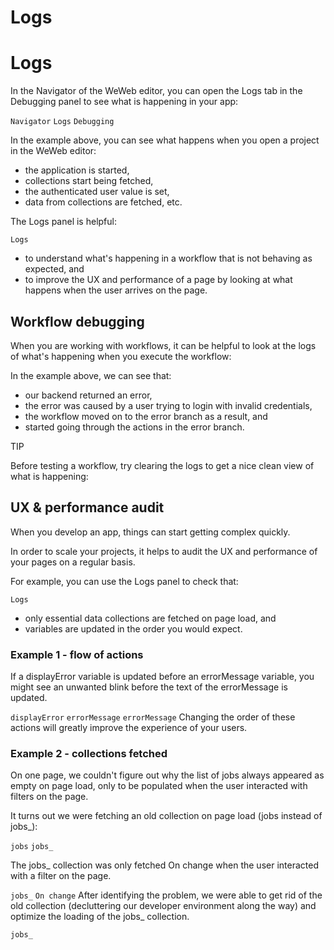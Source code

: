 # Logs ​


# Logs ​

In the Navigator of the WeWeb editor, you can open the Logs tab in the Debugging panel to see what is happening in your app:

`Navigator`
`Logs`
`Debugging`


In the example above, you can see what happens when you open a project in the WeWeb editor:

- the application is started,
- collections start being fetched,
- the authenticated user value is set,
- data from collections are fetched, etc.

The Logs panel is helpful:

`Logs`
- to understand what's happening in a workflow that is not behaving as expected, and
- to improve the UX and performance of a page by looking at what happens when the user arrives on the page.


## Workflow debugging ​

When you are working with workflows, it can be helpful to look at the logs of what's happening when you execute the workflow:



In the example above, we can see that:

- our backend returned an error,
- the error was caused by a user trying to login with invalid credentials,
- the workflow moved on to the error branch as a result, and
- started going through the actions in the error branch.

TIP

Before testing a workflow, try clearing the logs to get a nice clean view of what is happening:




## UX & performance audit ​

When you develop an app, things can start getting complex quickly.

In order to scale your projects, it helps to audit the UX and performance of your pages on a regular basis.

For example, you can use the Logs panel to check that:

`Logs`
- only essential data collections are fetched on page load, and
- variables are updated in the order you would expect.


### Example 1 - flow of actions ​

If a displayError variable is updated before an errorMessage variable, you might see an unwanted blink before the text of the errorMessage is updated.

`displayError`
`errorMessage`
`errorMessage`
Changing the order of these actions will greatly improve the experience of your users.


### Example 2 - collections fetched ​

On one page, we couldn't figure out why the list of jobs always appeared as empty on page load, only to be populated when the user interacted with filters on the page.

It turns out we were fetching an old collection on page load (jobs instead of jobs_):

`jobs`
`jobs_`


The jobs_ collection was only fetched On change when the user interacted with a filter on the page.

`jobs_`
`On change`
After identifying the problem, we were able to get rid of the old collection (decluttering our developer environment along the way) and optimize the loading of the jobs_ collection.

`jobs_`

